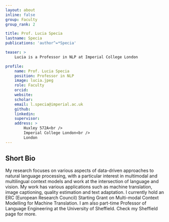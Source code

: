 ```yaml
---
layout: about
inline: false
group: Faculty
group_rank: 2

title: Prof. Lucia Specia
lastname: Specia
publications: 'author^=*Specia'

teaser: >
    Lucia is a Professor in NLP at Imperial College London

profile:
    name: Prof. Lucia Specia
    position: Professor in NLP
    image: lucia.jpeg
    role: Faculty
    orcid: 
    website: 
    scholar: 
    email: l.specia@imperial.ac.uk
    github: 
    linkedin: 
    supervisor: 
    address: >
        Huxley 572A<br />
        Imperial College London<br />
        London
---
```



## Short Bio

My research focuses on various aspects of data-driven approaches to natural language processing, with a particular interest in multimodal and multilingual context models and work at the intersection of language and vision. My work has various applications such as machine translation, image captioning, quality estimation and text adaptation. I currently hold an ERC (European Research Council) Starting Grant on Multi-modal Context Modelling for Machine Translation. I am also part-time Professor of Language Engineering at the University of Sheffield. Check my Sheffield page for more.

